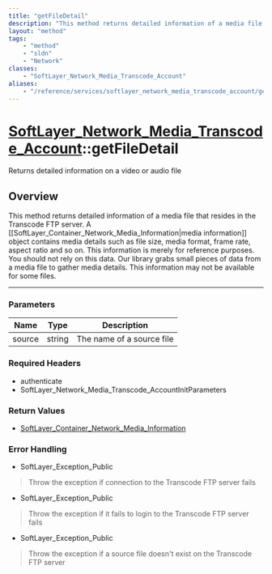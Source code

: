 ```yaml
---
title: "getFileDetail"
description: "This method returns detailed information of a media file that resides in the Transcode FTP server. A [[SoftLayer_Contain... "
layout: "method"
tags:
    - "method"
    - "sldn"
    - "Network"
classes:
    - "SoftLayer_Network_Media_Transcode_Account"
aliases:
    - "/reference/services/softlayer_network_media_transcode_account/getFileDetail"
---
```

# [SoftLayer_Network_Media_Transcode_Account](/reference/services/SoftLayer_Network_Media_Transcode_Account)::getFileDetail

Returns detailed information on a video or audio file


## Overview 
This method returns detailed information of a media file that resides in the Transcode FTP server. A [[SoftLayer_Container_Network_Media_Information|media information]] object contains media details such as file size, media format, frame rate, aspect ratio and so on.  This information is merely for reference purposes. You should not rely on this data. Our library grabs small pieces of data from a media file to gather media details.  This information may not be available for some files. 

-----

### Parameters 
|Name | Type | Description |
| --- | --- | --- |
|source| string| The name of a source file|


### Required Headers
* authenticate
* SoftLayer_Network_Media_Transcode_AccountInitParameters


### Return Values
* <a href='/reference/datatypes/SoftLayer_Container_Network_Media_Information'>SoftLayer_Container_Network_Media_Information </a>



### Error Handling

* SoftLayer_Exception_Public 

> Throw the exception if connection to the Transcode FTP server fails 

* SoftLayer_Exception_Public 

> Throw the exception if it fails to login to the Transcode FTP server fails 

* SoftLayer_Exception_Public 

> Throw the exception if a source file doesn't exist on the Transcode FTP server 



